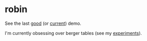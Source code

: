 # robin

See the last [good](https://raw.githack.com/dejbug/robin/da00b65/site/index.html) (or [current](https://raw.githack.com/dejbug/robin/main/site/index.html)) demo.

I'm currently obsessing over berger tables (see my [experiments](https://raw.githack.com/dejbug/robin/d8ca25b/site/berger/tables.html)).
